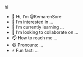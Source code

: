 hi 
- 👋 Hi, I’m @KemarenSore
- 👀 I’m interested in ...
- 🌱 I’m currently learning ...
- 💞️ I’m looking to collaborate on ...
- 📫 How to reach me ...
- 😄 Pronouns: ...
- ⚡ Fun fact: ...

<!---
KemarenSore/KemarenSore is a ✨ special ✨ repository because its `README.md` (this file) appears on your GitHub profile.
You can click the Preview link to take a look at your changes.
--->
